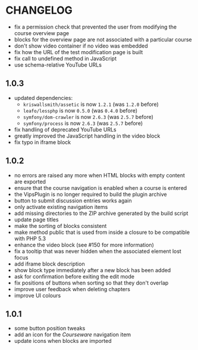 CHANGELOG
=========

* fix a permission check that prevented the user from modifying the course
  overview page
* blocks for the overview page are not associated with a particular course
* don't show video container if no video was embedded
* fix how the URL of the test modification page is built
* fix call to undefined method in JavaScript
* use schema-relative YouTube URLs

1.0.3
-----

* updated dependencies:
  * `kriswallsmith/assetic` is now `1.2.1` (was `1.2.0` before)
  * `leafo/lessphp` is now `0.5.0` (was `0.4.0` before)
  * `symfony/dom-crawler` is now `2.6.3` (was `2.5.7` before)
  * `symfony/process` is now `2.6.3` (was `2.5.7` before)
* fix handling of deprecated YouTube URLs
* greatly improved the JavaScript handling in the video block
* fix typo in iframe block

1.0.2
-----

* no errors are raised any more when HTML blocks with empty content are
  exported
* ensure that the course navigation is enabled when a course is entered
* the VipsPlugin is no longer required to build the plugin archive
* button to submit discussion entries works again
* only activate existing navigation items
* add missing directories to the ZIP archive generated by the build script
* update page titles
* make the sorting of blocks consistent
* make method public that is used from inside a closure to be compatible
  with PHP 5.3
* enhance the video block (see #150 for more information)
* fix a tooltip that was never hidden when the associated element lost
  focus
* add iframe block description
* show block type immediately after a new block has been added
* ask for confirmation before exiting the edit mode
* fix positions of buttons when sorting so that they don't overlap
* improve user feedback when deleting chapters
* improve UI colours

1.0.1
-----

* some button position tweaks
* add an icon for the *Courseware* navigation item
* update icons when blocks are imported
